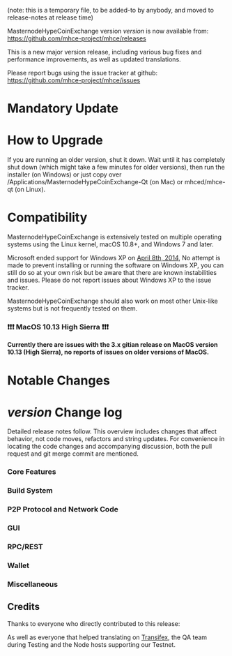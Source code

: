 (note: this is a temporary file, to be added-to by anybody, and moved to release-notes at release time)

MasternodeHypeCoinExchange version *version* is now available from:  <https://github.com/mhce-project/mhce/releases>

This is a new major version release, including various bug fixes and performance improvements, as well as updated translations.

Please report bugs using the issue tracker at github: <https://github.com/mhce-project/mhce/issues>


Mandatory Update
==============


How to Upgrade
==============

If you are running an older version, shut it down. Wait until it has completely shut down (which might take a few minutes for older versions), then run the installer (on Windows) or just copy over /Applications/MasternodeHypeCoinExchange-Qt (on Mac) or mhced/mhce-qt (on Linux).


Compatibility
==============

MasternodeHypeCoinExchange is extensively tested on multiple operating systems using the Linux kernel, macOS 10.8+, and Windows 7 and later.

Microsoft ended support for Windows XP on [April 8th, 2014](https://www.microsoft.com/en-us/WindowsForBusiness/end-of-xp-support), No attempt is made to prevent installing or running the software on Windows XP, you can still do so at your own risk but be aware that there are known instabilities and issues. Please do not report issues about Windows XP to the issue tracker.

MasternodeHypeCoinExchange should also work on most other Unix-like systems but is not frequently tested on them.

### :exclamation::exclamation::exclamation: MacOS 10.13 High Sierra :exclamation::exclamation::exclamation:

**Currently there are issues with the 3.x gitian release on MacOS version 10.13 (High Sierra), no reports of issues on older versions of MacOS.**

 
Notable Changes
==============


*version* Change log
==============

Detailed release notes follow. This overview includes changes that affect behavior, not code moves, refactors and string updates. For convenience in locating the code changes and accompanying discussion, both the pull request and git merge commit are mentioned.

### Core Features

### Build System
 
### P2P Protocol and Network Code

### GUI
 
### RPC/REST

### Wallet
 
### Miscellaneous
 
 
## Credits

Thanks to everyone who directly contributed to this release:


As well as everyone that helped translating on [Transifex](https://www.transifex.com/projects/p/mhce-project-translations/), the QA team during Testing and the Node hosts supporting our Testnet.
